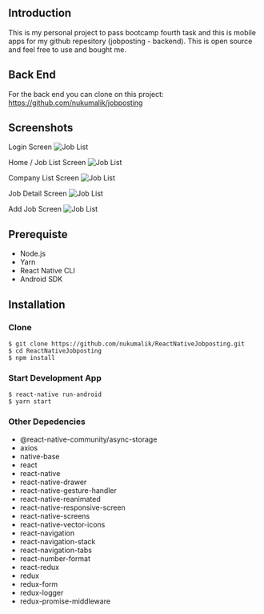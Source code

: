 ## Introduction

This is my personal project to pass bootcamp fourth task and this is mobile apps for my github repesitory (jobposting - backend). This is open source and feel free to use and bought me.

## Back End

For the back end you can clone on this project: https://github.com/nukumalik/jobposting

## Screenshots

Login Screen
![Job List](./SS/Login.png)

Home / Job List Screen
![Job List](./SS/JobList.png)

Company List Screen
![Job List](./SS/CompanyList.png)

Job Detail Screen
![Job List](./SS/JobDetail.png)

Add Job Screen
![Job List](./SS/Jobfindout/React/JobUpdate.png)

## Prerequiste

-   Node.js
-   Yarn
-   React Native CLI
-   Android SDK

## Installation

### Clone

    $ git clone https://github.com/nukumalik/ReactNativeJobposting.git
    $ cd ReactNativeJobposting
    $ npm install

### Start Development App

    $ react-native run-android
    $ yarn start

### Other Depedencies

-   @react-native-community/async-storage
-   axios
-   native-base
-   react
-   react-native
-   react-native-drawer
-   react-native-gesture-handler
-   react-native-reanimated
-   react-native-responsive-screen
-   react-native-screens
-   react-native-vector-icons
-   react-navigation
-   react-navigation-stack
-   react-navigation-tabs
-   react-number-format
-   react-redux
-   redux
-   redux-form
-   redux-logger
-   redux-promise-middleware

